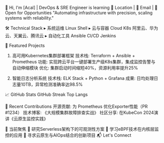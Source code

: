 👋 Hi, I'm [Acal] | DevOps & SRE Engineer is learning
📍 Location | 📧 Email | 💼 Open for Opportunities
"Automating infrastructure with precision, scaling systems with reliability."

🛠️ Technical Stack
▸ 系统运维
Linux
Shell
▸ 云与容器
Cloud
K8s
阿里云、华为云、天翼云、腾讯云
▸ 自动化工具
Ansible
CI/CD
Jenkins

🚀 Featured Projects
1. 高可用Kubernetes集群部署框架
技术栈: Terraform + Ansible + Prometheus
功能: 实现跨云平台一键部署生产级K8s集群，集成监控告警与自动伸缩模块
优化: 集群启动时间缩短40%，资源利用率提升25% 

2. 智能日志分析系统
技术栈: ELK Stack + Python + Grafana
成果: 日均处理日志量10TB，异常检测准确率达98.5% 

📈 GitHub Stats
GitHub Streak
Top Langs

📝 Recent Contributions
开源贡献: 为 Prometheus 优化Exporter性能（PR #1234）
技术博客: 《大规模集群故障排查实战》
社区分享: 在KubeCon 2024演讲《云原生监控实践》 

🎯 当前聚焦
🔭 研究Serverless架构下的可观测性方案
🌱 学习eBPF技术在内核层监控的应用
🤝 寻求云原生与AIOps结合的创新项目
📬 Let's Connect
